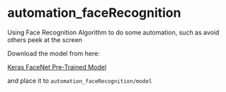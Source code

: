 # automation_faceRecognition
Using Face Recognition Algorithm to do some automation, such as avoid others peek at the screen





Download the model from here:

[Keras FaceNet Pre-Trained Model](https://drive.google.com/open?id=1pwQ3H4aJ8a6yyJHZkTwtjcL4wYWQb7bn)

and place it to `automation_faceRecognition/model`